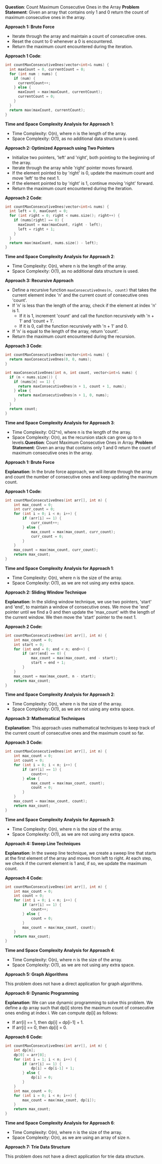 **Question**: Count Maximum Consecutive Ones in the Array
**Problem Statement**: Given an array that contains only 1 and 0 return the count of maximum consecutive ones in the array.

**Approach 1: Brute Force**
- Iterate through the array and maintain a count of consecutive ones.
- Reset the count to 0 whenever a 0 is encountered.
- Return the maximum count encountered during the iteration.

**Approach 1 Code**:
```cpp
int countMaxConsecutiveOnes(vector<int>& nums) {
  int maxCount = 0, currentCount = 0;
  for (int num : nums) {
    if (num) {
      currentCount++;
    } else {
      maxCount = max(maxCount, currentCount);
      currentCount = 0;
    }
  }
  return max(maxCount, currentCount);
}
```
**Time and Space Complexity Analysis for Approach 1**:
- Time Complexity: O(n), where n is the length of the array.
- Space Complexity: O(1), as no additional data structure is used.

**Approach 2: Optimized Approach using Two Pointers**
- Initialize two pointers, 'left' and 'right', both pointing to the beginning of the array.
- Iterate through the array while 'right' pointer moves forward.
- If the element pointed to by 'right' is 0, update the maximum count and move 'left' to the next 1.
- If the element pointed to by 'right' is 1, continue moving 'right' forward.
- Return the maximum count encountered during the iteration.

**Approach 2 Code**:
```cpp
int countMaxConsecutiveOnes(vector<int>& nums) {
  int left = 0, maxCount = 0;
  for (int right = 0; right < nums.size(); right++) {
    if (nums[right] == 0) {
      maxCount = max(maxCount, right - left);
      left = right + 1;
    }
  }
  return max(maxCount, nums.size() - left);
}
```
**Time and Space Complexity Analysis for Approach 2**:
- Time Complexity: O(n), where n is the length of the array.
- Space Complexity: O(1), as no additional data structure is used.

**Approach 3: Recursive Approach**
- Define a recursive function `maxConsecutiveOnes(n, count)` that takes the current element index 'n' and the current count of consecutive ones 'count'.
- If 'n' is less than the length of the array, check if the element at index 'n' is 1.
    - If it is 1, increment 'count' and call the function recursively with 'n + 1' and 'count + 1'.
    - If it is 0, call the function recursively with 'n + 1' and 0.
- If 'n' is equal to the length of the array, return 'count'.
- Return the maximum count encountered during the recursion.

**Approach 3 Code**:
```cpp
int countMaxConsecutiveOnes(vector<int>& nums) {
  return maxConsecutiveOnes(0, 0, nums);
}

int maxConsecutiveOnes(int n, int count, vector<int>& nums) {
  if (n < nums.size()) {
    if (nums[n] == 1) {
      return maxConsecutiveOnes(n + 1, count + 1, nums);
    } else {
      return maxConsecutiveOnes(n + 1, 0, nums);
    }
  }
  return count;
}
```
**Time and Space Complexity Analysis for Approach 3**:
- Time Complexity: O(2^n), where n is the length of the array.
- Space Complexity: O(n), as the recursion stack can grow up to n levels.**Question**: Count Maximum Consecutive Ones in Array.
**Problem Statement**: Given an array that contains only 1 and 0 return the count of maximum consecutive ones in the array.

**Approach 1: Brute Force**

**Explanation**: In the brute force approach, we will iterate through the array and count the number of consecutive ones and keep updating the maximum count.

**Approach 1 Code:**
```cpp
int countMaxConsecutiveOnes(int arr[], int n) {
    int max_count = 0;
    int curr_count = 0;
    for (int i = 0; i < n; i++) {
        if (arr[i] == 1) {
            curr_count++;
        } else {
            max_count = max(max_count, curr_count);
            curr_count = 0;
        }
    }
    max_count = max(max_count, curr_count);
    return max_count;
}
```

**Time and Space Complexity Analysis for Approach 1**:
- Time Complexity: O(n), where n is the size of the array.
- Space Complexity: O(1), as we are not using any extra space.

**Approach 2: Sliding Window Technique**

**Explanation**: In the sliding window technique, we use two pointers, 'start' and 'end', to maintain a window of consecutive ones. We move the 'end' pointer until we find a 0 and then update the 'max_count' with the length of the current window. We then move the 'start' pointer to the next 1.

**Approach 2 Code:**
```cpp
int countMaxConsecutiveOnes(int arr[], int n) {
    int max_count = 0;
    int start = 0;
    for (int end = 0; end < n; end++) {
        if (arr[end] == 0) {
            max_count = max(max_count, end - start);
            start = end + 1;
        }
    }
    max_count = max(max_count, n - start);
    return max_count;
}
```

**Time and Space Complexity Analysis for Approach 2**:
- Time Complexity: O(n), where n is the size of the array.
- Space Complexity: O(1), as we are not using any extra space.

**Approach 3: Mathematical Techniques**

**Explanation**: This approach uses mathematical techniques to keep track of the current count of consecutive ones and the maximum count so far.

**Approach 3 Code:**
```cpp
int countMaxConsecutiveOnes(int arr[], int n) {
    int max_count = 0;
    int count = 0;
    for (int i = 0; i < n; i++) {
        if (arr[i] == 1) {
            count++;
        } else {
            max_count = max(max_count, count);
            count = 0;
        }
    }
    max_count = max(max_count, count);
    return max_count;
}
```

**Time and Space Complexity Analysis for Approach 3**:
- Time Complexity: O(n), where n is the size of the array.
- Space Complexity: O(1), as we are not using any extra space.

**Approach 4: Sweep Line Techniques**

**Explanation**: In the sweep line technique, we create a sweep line that starts at the first element of the array and moves from left to right. At each step, we check if the current element is 1 and, if so, we update the maximum count.

**Approach 4 Code:**
```cpp
int countMaxConsecutiveOnes(int arr[], int n) {
    int max_count = 0;
    int count = 0;
    for (int i = 0; i < n; i++) {
        if (arr[i] == 1) {
            count++;
        } else {
            count = 0;
        }
        max_count = max(max_count, count);
    }
    return max_count;
}
```

**Time and Space Complexity Analysis for Approach 4**:
- Time Complexity: O(n), where n is the size of the array.
- Space Complexity: O(1), as we are not using any extra space.

**Approach 5: Graph Algorithms**

This problem does not have a direct application for graph algorithms.

**Approach 6: Dynamic Programming**

**Explanation**: We can use dynamic programming to solve this problem. We define a dp array such that dp[i] stores the maximum count of consecutive ones ending at index i. We can compute dp[i] as follows:
- If arr[i] == 1, then dp[i] = dp[i-1] + 1.
- If arr[i] == 0, then dp[i] = 0.

**Approach 6 Code:**
```cpp
int countMaxConsecutiveOnes(int arr[], int n) {
    int dp[n];
    dp[0] = arr[0];
    for (int i = 1; i < n; i++) {
        if (arr[i] == 1) {
            dp[i] = dp[i-1] + 1;
        } else {
            dp[i] = 0;
        }
    }
    int max_count = 0;
    for (int i = 0; i < n; i++) {
        max_count = max(max_count, dp[i]);
    }
    return max_count;
}
```

**Time and Space Complexity Analysis for Approach 6**:
- Time Complexity: O(n), where n is the size of the array.
- Space Complexity: O(n), as we are using an array of size n.

**Approach 7: Trie Data Structure**

This problem does not have a direct application for trie data structure.